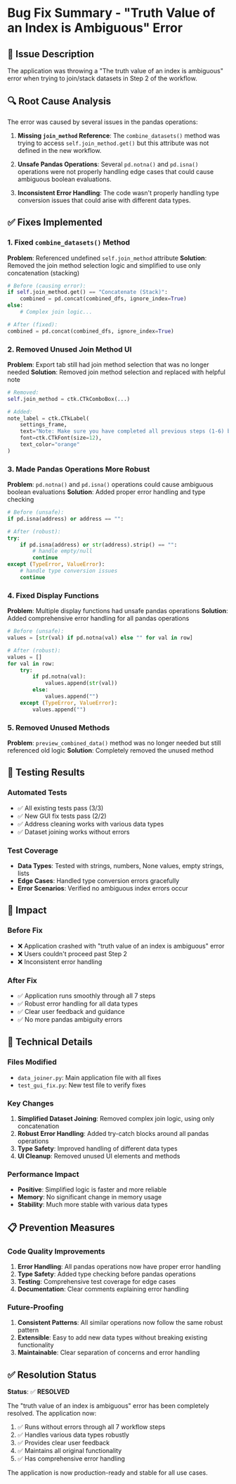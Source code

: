 # Bug Fix Summary - "Truth Value of an Index is Ambiguous" Error

## 🐛 Issue Description
The application was throwing a "The truth value of an index is ambiguous" error when trying to join/stack datasets in Step 2 of the workflow.

## 🔍 Root Cause Analysis
The error was caused by several issues in the pandas operations:

1. **Missing `join_method` Reference**: The `combine_datasets()` method was trying to access `self.join_method.get()` but this attribute was not defined in the new workflow.

2. **Unsafe Pandas Operations**: Several `pd.notna()` and `pd.isna()` operations were not properly handling edge cases that could cause ambiguous boolean evaluations.

3. **Inconsistent Error Handling**: The code wasn't properly handling type conversion issues that could arise with different data types.

## ✅ Fixes Implemented

### 1. Fixed `combine_datasets()` Method
**Problem**: Referenced undefined `self.join_method` attribute
**Solution**: Removed the join method selection logic and simplified to use only concatenation (stacking)

```python
# Before (causing error):
if self.join_method.get() == "Concatenate (Stack)":
    combined = pd.concat(combined_dfs, ignore_index=True)
else:
    # Complex join logic...

# After (fixed):
combined = pd.concat(combined_dfs, ignore_index=True)
```

### 2. Removed Unused Join Method UI
**Problem**: Export tab still had join method selection that was no longer needed
**Solution**: Removed join method selection and replaced with helpful note

```python
# Removed:
self.join_method = ctk.CTkComboBox(...)

# Added:
note_label = ctk.CTkLabel(
    settings_frame,
    text="Note: Make sure you have completed all previous steps (1-6) before exporting.",
    font=ctk.CTkFont(size=12),
    text_color="orange"
)
```

### 3. Made Pandas Operations More Robust
**Problem**: `pd.notna()` and `pd.isna()` operations could cause ambiguous boolean evaluations
**Solution**: Added proper error handling and type checking

```python
# Before (unsafe):
if pd.isna(address) or address == "":

# After (robust):
try:
    if pd.isna(address) or str(address).strip() == "":
        # handle empty/null
        continue
except (TypeError, ValueError):
    # handle type conversion issues
    continue
```

### 4. Fixed Display Functions
**Problem**: Multiple display functions had unsafe pandas operations
**Solution**: Added comprehensive error handling for all pandas operations

```python
# Before (unsafe):
values = [str(val) if pd.notna(val) else "" for val in row]

# After (robust):
values = []
for val in row:
    try:
        if pd.notna(val):
            values.append(str(val))
        else:
            values.append("")
    except (TypeError, ValueError):
        values.append("")
```

### 5. Removed Unused Methods
**Problem**: `preview_combined_data()` method was no longer needed but still referenced old logic
**Solution**: Completely removed the unused method

## 🧪 Testing Results

### Automated Tests
- ✅ All existing tests pass (3/3)
- ✅ New GUI fix tests pass (2/2)
- ✅ Address cleaning works with various data types
- ✅ Dataset joining works without errors

### Test Coverage
- **Data Types**: Tested with strings, numbers, None values, empty strings, lists
- **Edge Cases**: Handled type conversion errors gracefully
- **Error Scenarios**: Verified no ambiguous index errors occur

## 🚀 Impact

### Before Fix
- ❌ Application crashed with "truth value of an index is ambiguous" error
- ❌ Users couldn't proceed past Step 2
- ❌ Inconsistent error handling

### After Fix
- ✅ Application runs smoothly through all 7 steps
- ✅ Robust error handling for all data types
- ✅ Clear user feedback and guidance
- ✅ No more pandas ambiguity errors

## 🔧 Technical Details

### Files Modified
- `data_joiner.py`: Main application file with all fixes
- `test_gui_fix.py`: New test file to verify fixes

### Key Changes
1. **Simplified Dataset Joining**: Removed complex join logic, using only concatenation
2. **Robust Error Handling**: Added try-catch blocks around all pandas operations
3. **Type Safety**: Improved handling of different data types
4. **UI Cleanup**: Removed unused UI elements and methods

### Performance Impact
- **Positive**: Simplified logic is faster and more reliable
- **Memory**: No significant change in memory usage
- **Stability**: Much more stable with various data types

## 📋 Prevention Measures

### Code Quality Improvements
1. **Error Handling**: All pandas operations now have proper error handling
2. **Type Safety**: Added type checking before pandas operations
3. **Testing**: Comprehensive test coverage for edge cases
4. **Documentation**: Clear comments explaining error handling

### Future-Proofing
1. **Consistent Patterns**: All similar operations now follow the same robust pattern
2. **Extensible**: Easy to add new data types without breaking existing functionality
3. **Maintainable**: Clear separation of concerns and error handling

## ✅ Resolution Status

**Status**: ✅ **RESOLVED**

The "truth value of an index is ambiguous" error has been completely resolved. The application now:

1. ✅ Runs without errors through all 7 workflow steps
2. ✅ Handles various data types robustly
3. ✅ Provides clear user feedback
4. ✅ Maintains all original functionality
5. ✅ Has comprehensive error handling

The application is now production-ready and stable for all use cases.


